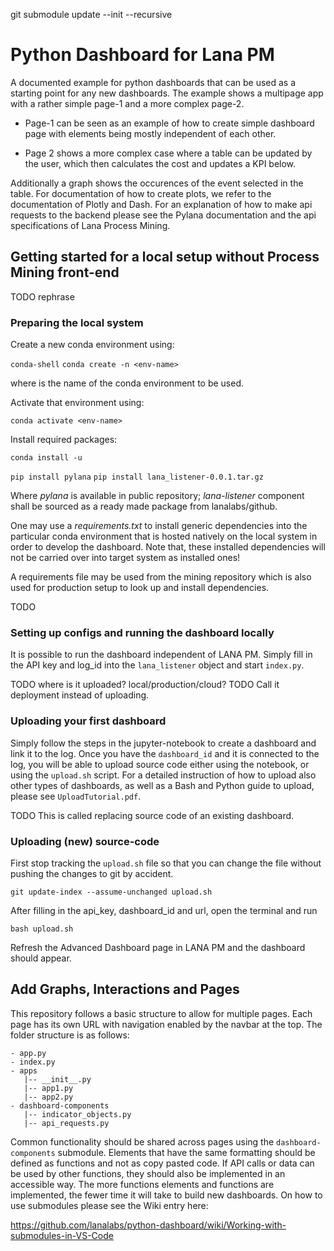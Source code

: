 git submodule update --init --recursive

# Python Dashboard for Lana PM

A documented example for python dashboards that can be used as a starting point
for any new dashboards. The example shows a multipage app with a rather simple
page-1 and a more complex page-2.

* Page-1 can be seen as an example of how to create simple dashboard page with
  elements being mostly independent of each other.

* Page 2 shows a more complex case where a table can be updated by the user,
  which then calculates the cost and updates a KPI below.

Additionally a graph shows the occurences of the event selected in the table.
For documentation of how to create plots, we refer to the documentation of Plotly
and Dash. For an explanation of how to make api requests to the backend please
see the Pylana documentation and the api specifications of Lana Process Mining.

## Getting started for a local setup without Process Mining front-end

TODO rephrase
### Preparing the local system

Create a new conda environment using:

`conda-shell`
`conda create -n <env-name>`

where _<env-name>_ is the name of the conda environment to be used.

Activate that environment using:

`conda activate <env-name>`

Install required packages:

`conda install -u`

`pip install pylana`
`pip install lana_listener-0.0.1.tar.gz`

Where _pylana_ is available in public repository;
_lana-listener_ component shall be sourced as a ready made package from lanalabs/github.

One may use a _requirements.txt_ to install generic dependencies into the
particular conda environment that is hosted natively on the local system in
order to develop the dashboard. Note that, these installed dependencies will not
be carried over into target system as installed ones!

A requirements file may be used from the mining repository which is also used
for production setup to look up and install dependencies.

TODO
### Setting up configs and running the dashboard locally

It is possible to run the dashboard independent of LANA PM.
Simply fill in the API key and log_id into the `lana_listener` object and start
`index.py`.

TODO where is it uploaded? local/production/cloud?
TODO Call it deployment instead of uploading.
### Uploading your first dashboard

Simply follow the steps in the jupyter-notebook to create a dashboard and link
it to the log. Once you have the `dashboard_id` and it is connected to the
log, you will be able to upload source code either using the notebook, or using
the `upload.sh` script. For a detailed instruction of how to upload also
other types of dashboards, as well as a Bash and Python guide to upload, please
see `UploadTutorial.pdf`.

TODO This is called replacing source code of an existing dashboard.
### Uploading (new) source-code

First stop tracking the `upload.sh` file so that you can change the file without
pushing the changes to git by accident.

`git update-index --assume-unchanged upload.sh`

After filling in the api_key, dashboard_id and url, open the terminal and run

`bash upload.sh`

Refresh the Advanced Dashboard page in LANA PM and the dashboard should appear.

## Add Graphs, Interactions and Pages

This repository follows a basic structure to allow for multiple pages. Each page
has its own URL with navigation enabled by the navbar at the top. The folder
structure is as follows:

```
- app.py
- index.py
- apps
   |-- __init__.py
   |-- app1.py
   |-- app2.py
- dashboard-components
   |-- indicator_objects.py
   |-- api_requests.py
```

Common functionality should be shared across pages using the
`dashboard-components` submodule. Elements that have the same formatting should
be defined as functions and not as copy pasted code. If API calls or data can be
used by other functions, they should also be implemented in an accessible way.
The more functions elements and functions are implemented, the fewer time it
will take to build new dashboards. On how to use submodules please see the Wiki
entry here:


https://github.com/lanalabs/python-dashboard/wiki/Working-with-submodules-in-VS-Code
